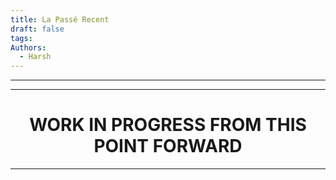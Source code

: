 ```yaml
---
title: La Passé Recent
draft: false
tags: 
Authors:
  - Harsh
---
```

---


---

<h1 style="text-align:center">WORK IN PROGRESS FROM THIS POINT FORWARD</h1>

---
